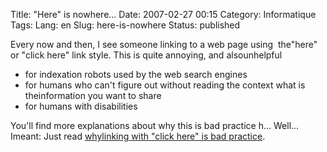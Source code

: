 Title: \"Here\" is nowhere...
Date: 2007-02-27 00:15
Category: Informatique
Tags:
Lang: en
Slug: here-is-nowhere
Status: published

Every now and then, I see someone linking to a web page using  the"here" or "click here" link style. This is quite annoying, and alsounhelpful

-   for indexation robots used by the web search engines
-   for humans who can't figure out without reading the context what is theinformation you want to share
-   for humans with disabilities

You'll find more explanations about why this is bad practice h... Well... Imeant: Just read [whylinking with "click here" is bad practice](http://www.cs.tut.fi/%7Ejkorpela/www/click.html).
